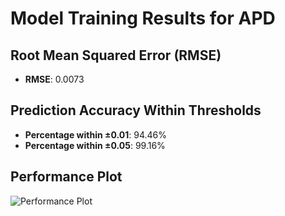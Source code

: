 # Model Training Results for APD

## Root Mean Squared Error (RMSE)
- **RMSE**: 0.0073

## Prediction Accuracy Within Thresholds
- **Percentage within ±0.01**: 94.46%
- **Percentage within ±0.05**: 99.16%

## Performance Plot
![Performance Plot](../imgs/APD.png)
